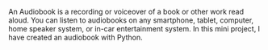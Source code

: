 An Audiobook is a recording or voiceover of a book or other work read aloud. You can listen to audiobooks on any smartphone, tablet, computer, home speaker system, or in-car entertainment system. In this mini project, I have created an audiobook with Python.
